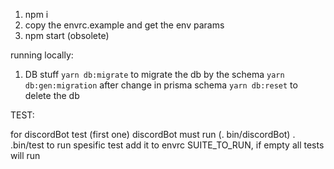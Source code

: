 1. npm i
2. copy the envrc.example and get the env params
3. npm start (obsolete)

running locally:

1. DB stuff
   `yarn db:migrate` to migrate the db by the schema
   `yarn db:gen:migration` after change in prisma schema
   `yarn db:reset` to delete the db

TEST:

for discordBot test (first one) discordBot must run (. bin/discordBot)
. .bin/test
to run spesific test add it to envrc SUITE_TO_RUN, if empty all tests will run
